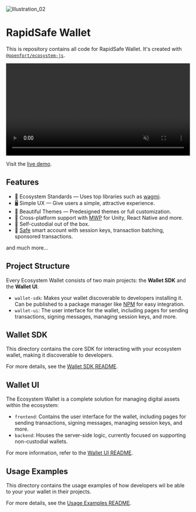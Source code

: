 ![Illustration_02](https://github.com/user-attachments/assets/7733bc34-9fa7-4e43-bde0-bbbf5518738c)

[banner-image]: [https://blog-cms.openfort.xyz/uploads/openfortjs_f52fdc3f2d.png](https://www.openfort.io/_next/image?url=https%3A%2F%2Fblog-cms.openfort.xyz%2Fuploads%2Frapidsafe_655a12bfdc.png&w=2048&q=75)

# RapidSafe Wallet

This is repository contains all code for RapidSafe Wallet. It's created with [`@openfort/ecosystem-js`](https://www.openfort.io/docs/guides/ecosystem).

<div align="center">
    <video width="100%" autoplay loop muted playsinline>
        <source src="https://blog-cms.openfort.xyz/uploads/rapidfire_demo_bae171c041.mp4" type="video/mp4">
        Your browser does not support the video tag.
    </video>
</div>

Visit the [live demo](https://rapidsafe.sample.openfort.xyz/).

## Features

- 🌱 Ecosystem Standards — Uses top libraries such as [wagmi](https://github.com/wagmi-dev/wagmi).
- 🖥️ Simple UX — Give users a simple, attractive experience.
- 🎨 Beautiful Themes — Predesigned themes or full customization.
- 🤝 Cross-platform support with [MWP](https://github.com/MobileWalletProtocol) for Unity, React Native and more.
- 🔑 Self-custodial out of the box.
- 🧠 [Safe](https://safe.global/core) smart account with session keys, transaction batching, sponsored transactions.

and much more...

## Project Structure

Every Ecosystem Wallet consists of two main projects: the **Wallet SDK** and the **Wallet UI**.

- `wallet-sdk`: Makes your wallet discoverable to developers installing it. Can be published to a package manager like [NPM](https://www.npmjs.com/) for easy integration.
- `wallet-ui`: The user interface for the wallet, including pages for sending transactions, signing messages, managing session keys, and more.


## Wallet SDK

This directory contains the core SDK for interacting with your ecosystem wallet, making it discoverable to developers.

For more details, see the [Wallet SDK README](./wallet-sdk/README.md).

## Wallet UI

The Ecosystem Wallet is a complete solution for managing digital assets within the ecosystem:

- `frontend`: Contains the user interface for the wallet, including pages for sending transactions, signing messages, managing session keys, and more.
- `backend`: Houses the server-side logic, currently focused on supporting non-custodial wallets.

For more information, refer to the [Wallet UI README](./wallet-ui/README.md).

## Usage Examples

This directory contains the usage examples of how developers wil be able to your your wallet in their projects.

For more details, see the [Usage Examples README](./usage-examples/README.md).
